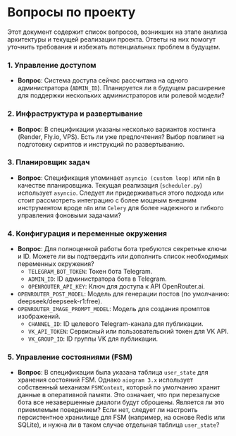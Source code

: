 # Вопросы по проекту

Этот документ содержит список вопросов, возникших на этапе анализа архитектуры и текущей реализации проекта. Ответы на них помогут уточнить требования и избежать потенциальных проблем в будущем.

### 1. Управление доступом
- **Вопрос**: Система доступа сейчас рассчитана на одного администратора (`ADMIN_ID`). Планируется ли в будущем расширение для поддержки нескольких администраторов или ролевой модели?

### 2. Инфраструктура и развертывание
- **Вопрос**: В спецификации указаны несколько вариантов хостинга (Render, Fly.io, VPS). Есть ли уже предпочтения? Выбор повлияет на подготовку скриптов и инструкций по развертыванию.

### 3. Планировщик задач
- **Вопрос**: Спецификация упоминает `asyncio (custom loop)` или `n8n` в качестве планировщика. Текущая реализация (`scheduler.py`) использует `asyncio`. Следует ли придерживаться этого подхода или стоит рассмотреть интеграцию с более мощным внешним инструментом вроде `n8n` или `Celery` для более надежного и гибкого управления фоновыми задачами?

### 4. Конфигурация и переменные окружения
- **Вопрос**: Для полноценной работы бота требуются секретные ключи и ID. Можете ли вы подтвердить или дополнить список необходимых переменных окружения?
  - `TELEGRAM_BOT_TOKEN`: Токен бота Telegram.
  - `ADMIN_ID`: ID администратора бота в Telegram.
  - `OPENROUTER_API_KEY`: Ключ для доступа к API OpenRouter.ai.
- `OPENROUTER_POST_MODEL`: Модель для генерации постов (по умолчанию: deepseek/deepseek-r1:free).
- `OPENROUTER_IMAGE_PROMPT_MODEL`: Модель для создания промптов изображений.
  - `CHANNEL_ID`: ID целевого Telegram-канала для публикации.
  - `VK_API_TOKEN`: Сервисный или пользовательский токен для VK API.
  - `VK_GROUP_ID`: ID группы VK для публикации.

### 5. Управление состояниями (FSM)
- **Вопрос**: В спецификации была указана таблица `user_state` для хранения состояний FSM. Однако `aiogram 3.x` использует собственный механизм `FSMContext`, который по умолчанию хранит данные в оперативной памяти. Это означает, что при перезапуске бота все незавершенные диалоги будут сброшены. Является ли это приемлемым поведением? Если нет, следует ли настроить персистентное хранилище для FSM (например, на основе Redis или SQLite), и нужна ли в таком случае отдельная таблица `user_state`? 